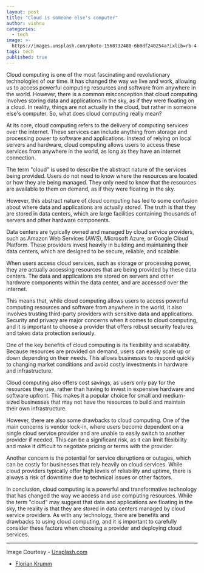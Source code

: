 ```yaml
---
layout: post
title: "Cloud is someone else's computer"
author: vishnu
categories:
  - tech
image: >-
  https://images.unsplash.com/photo-1560732488-6b0df240254a?ixlib=rb-4.0.3&ixid=MnwxMjA3fDB8MHxwaG90by1wYWdlfHx8fGVufDB8fHx8&auto=format&fit=crop&w=2340&q=80
tags: tech
published: true
---
```

Cloud computing is one of the most fascinating and revolutionary technologies of our time. It has changed the way we live and work, allowing us to access powerful computing resources and software from anywhere in the world. However, there is a common misconception that cloud computing involves storing data and applications in the sky, as if they were floating on a cloud. In reality, things are not actually in the cloud, but rather in someone else's computer. So, what does cloud computing really mean?

At its core, cloud computing refers to the delivery of computing services over the internet. These services can include anything from storage and processing power to software and applications. Instead of relying on local servers and hardware, cloud computing allows users to access these services from anywhere in the world, as long as they have an internet connection.

The term "cloud" is used to describe the abstract nature of the services being provided. Users do not need to know where the resources are located or how they are being managed. They only need to know that the resources are available to them on demand, as if they were floating in the sky.

However, this abstract nature of cloud computing has led to some confusion about where data and applications are actually stored. The truth is that they are stored in data centers, which are large facilities containing thousands of servers and other hardware components.

Data centers are typically owned and managed by cloud service providers, such as Amazon Web Services (AWS), Microsoft Azure, or Google Cloud Platform. These providers invest heavily in building and maintaining their data centers, which are designed to be secure, reliable, and scalable.

When users access cloud services, such as storage or processing power, they are actually accessing resources that are being provided by these data centers. The data and applications are stored on servers and other hardware components within the data center, and are accessed over the internet.

This means that, while cloud computing allows users to access powerful computing resources and software from anywhere in the world, it also involves trusting third-party providers with sensitive data and applications. Security and privacy are major concerns when it comes to cloud computing, and it is important to choose a provider that offers robust security features and takes data protection seriously.

One of the key benefits of cloud computing is its flexibility and scalability. Because resources are provided on demand, users can easily scale up or down depending on their needs. This allows businesses to respond quickly to changing market conditions and avoid costly investments in hardware and infrastructure.

Cloud computing also offers cost savings, as users only pay for the resources they use, rather than having to invest in expensive hardware and software upfront. This makes it a popular choice for small and medium-sized businesses that may not have the resources to build and maintain their own infrastructure.

However, there are also some drawbacks to cloud computing. One of the main concerns is vendor lock-in, where users become dependent on a single cloud service provider and are unable to easily switch to another provider if needed. This can be a significant risk, as it can limit flexibility and make it difficult to negotiate pricing or terms with the provider.

Another concern is the potential for service disruptions or outages, which can be costly for businesses that rely heavily on cloud services. While cloud providers typically offer high levels of reliability and uptime, there is always a risk of downtime due to technical issues or other factors.

In conclusion, cloud computing is a powerful and transformative technology that has changed the way we access and use computing resources. While the term "cloud" may suggest that data and applications are floating in the sky, the reality is that they are stored in data centers managed by cloud service providers. As with any technology, there are benefits and drawbacks to using cloud computing, and it is important to carefully consider these factors when choosing a provider and deploying cloud services.



---

Image Courtesy - [Unsplash.com](https://unsplash.com)
- [Florian Krumm](https://unsplash.com/@floriankrumm)